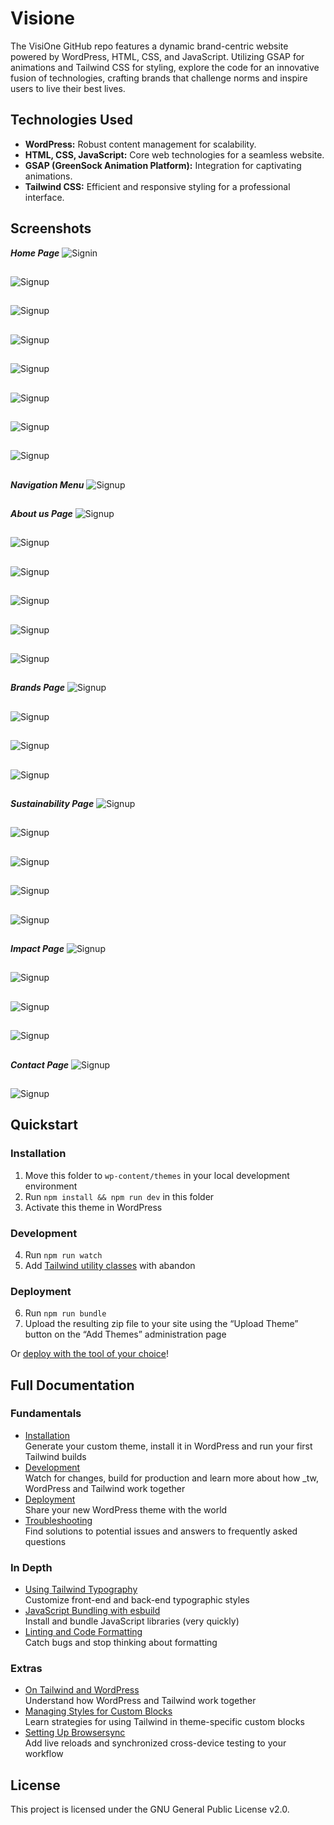 # Visione

The VisiOne GitHub repo features a dynamic brand-centric website powered by WordPress, HTML, CSS, and JavaScript. Utilizing GSAP for animations and Tailwind CSS for styling, explore the code for an innovative fusion of technologies, crafting brands that challenge norms and inspire users to live their best lives.

## Technologies Used

- **WordPress:** Robust content management for scalability.
- **HTML, CSS, JavaScript:** Core web technologies for a seamless website.
- **GSAP (GreenSock Animation Platform):** Integration for captivating animations.
- **Tailwind CSS:** Efficient and responsive styling for a professional interface.

## Screenshots

***Home Page***
![Signin](/screenshots/home.png)
##
![Signup](/screenshots/home1.png)
##
![Signup](/screenshots/home2.png)
##
![Signup](/screenshots/home3.png)
##
![Signup](/screenshots/home4.png)
##
![Signup](/screenshots/home5.png)
##
![Signup](/screenshots/home6.png)
##
![Signup](/screenshots/home7.png)
##

***Navigation Menu***
![Signup](/screenshots/navmenu.png)
##

***About us Page***
![Signup](/screenshots/about.png)
##
![Signup](/screenshots/about1.png)
##
![Signup](/screenshots/about2.png)
##
![Signup](/screenshots/about3.png)
##
![Signup](/screenshots/about4.png)
##
![Signup](/screenshots/about5.png)
##

***Brands Page***
![Signup](/screenshots/brands.png)
##
![Signup](/screenshots/brands1.png)
##
![Signup](/screenshots/brands2.png)
##
![Signup](/screenshots/brands3.png)
##

***Sustainability Page***
![Signup](/screenshots/sustain.png)
##
![Signup](/screenshots/sustain1.png)
##
![Signup](/screenshots/sustain2.png)
##
![Signup](/screenshots/sustain3.png)
##
![Signup](/screenshots/sustain4.png)
##

***Impact Page***
![Signup](/screenshots/impact.png)
##
![Signup](/screenshots/impact1.png)
##
![Signup](/screenshots/impact2.png)
##
![Signup](/screenshots/impact3.png)
##

***Contact Page***
![Signup](/screenshots/contact.png)
##
![Signup](/screenshots/contact1.png)

## Quickstart

### Installation

1. Move this folder to `wp-content/themes` in your local development environment
2. Run `npm install && npm run dev` in this folder
3. Activate this theme in WordPress

### Development

4. Run `npm run watch`
5. Add [Tailwind utility classes](https://tailwindcss.com/docs/utility-first) with abandon

### Deployment

6. Run `npm run bundle`
7. Upload the resulting zip file to your site using the “Upload Theme” button on the “Add Themes” administration page

Or [deploy with the tool of your choice](https://underscoretw.com/docs/deployment/#h-other-deployment-options)!

## Full Documentation

### Fundamentals

* [Installation](https://underscoretw.com/docs/installation/)  
  Generate your custom theme, install it in WordPress and run your first Tailwind builds
* [Development](https://underscoretw.com/docs/development/)  
  Watch for changes, build for production and learn more about how _tw, WordPress and Tailwind work together
* [Deployment](https://underscoretw.com/docs/deployment/)  
  Share your new WordPress theme with the world
* [Troubleshooting](https://underscoretw.com/docs/troubleshooting/)  
  Find solutions to potential issues and answers to frequently asked questions

### In Depth

* [Using Tailwind Typography](https://underscoretw.com/docs/tailwind-typography/)  
  Customize front-end and back-end typographic styles
* [JavaScript Bundling with esbuild](https://underscoretw.com/docs/esbuild/)  
  Install and bundle JavaScript libraries (very quickly)
* [Linting and Code Formatting](https://underscoretw.com/docs/linting-code-formatting/)  
  Catch bugs and stop thinking about formatting

### Extras

* [On Tailwind and WordPress](https://underscoretw.com/docs/wordpress-tailwind/)  
  Understand how WordPress and Tailwind work together
* [Managing Styles for Custom Blocks](https://underscoretw.com/docs/custom-blocks/)  
  Learn strategies for using Tailwind in theme-specific custom blocks
* [Setting Up Browsersync](https://underscoretw.com/docs/browsersync/)  
  Add live reloads and synchronized cross-device testing to your workflow

## License

This project is licensed under the GNU General Public License v2.0.
